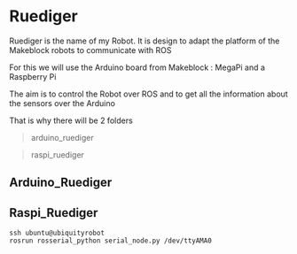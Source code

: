 # Ruediger

Ruediger is the name of my Robot.
It is design to adapt the platform of the Makeblock robots to communicate with ROS

For this we will use the Arduino board from Makeblock : MegaPi and a Raspberry Pi

The aim is to control the Robot over ROS and to get all the information about the sensors over the Arduino

That is why there will be 2 folders
> arduino_ruediger

> raspi_ruediger

## Arduino_Ruediger

## Raspi_Ruediger
```
ssh ubuntu@ubiquityrobot
rosrun rosserial_python serial_node.py /dev/ttyAMA0
```